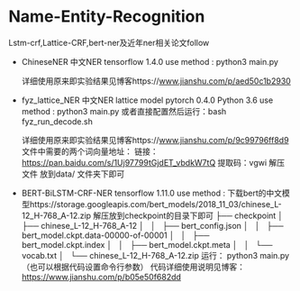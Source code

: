 # Name-Entity-Recognition
Lstm-crf,Lattice-CRF,bert-ner及近年ner相关论文follow

- ChineseNER 中文NER 
	tensorflow 1.4.0
    use method :
        python3 main.py
    
    详细使用原来即实验结果见博客https://www.jianshu.com/p/aed50c1b2930

- fyz_lattice_NER 中文NER lattice model
	pytorch 0.4.0
	Python 3.6
	use method :
        python3 main.py
		或者直接配置然后运行：bash fyz_run_decode.sh
	
	详细使用原来即实验结果见博客https://www.jianshu.com/p/9c99796ff8d9
	文件中需要的两个词向量地址：
		链接：https://pan.baidu.com/s/1Uj97799tGjdET_vbdkW7tQ 
		提取码：vgwi 
		解压文件 放到data/ 文件夹下即可
		
- BERT-BiLSTM-CRF-NER
	tensorflow 1.11.0
    use method :
		下载bert的中文模型https://storage.googleapis.com/bert_models/2018_11_03/chinese_L-12_H-768_A-12.zip
		解压放到checkpoint的目录下即可
		├── checkpoint
		│   ├── chinese_L-12_H-768_A-12
		│   │   ├── bert_config.json
		│   │   ├── bert_model.ckpt.data-00000-of-00001
		│   │   ├── bert_model.ckpt.index
		│   │   ├── bert_model.ckpt.meta
		│   │   └── vocab.txt
		│   └── chinese_L-12_H-768_A-12.zip
		运行：
			python3 main.py（也可以根据代码设置命令行参数）
		代码详细使用说明见博客：https://www.jianshu.com/p/b05e50f682dd
			
	
